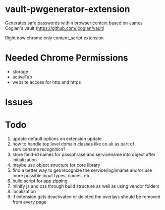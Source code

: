 vault-pwgenerator-extension
===========================

Generates safe passwords within browser context based on James Coglan's vault (https://github.com/jcoglan/vault)

Right now chrome only content_script extension

Needed Chrome Permissions
=========================
* storage
* activeTab
* website access for http and https

Issues
=======

Todo
======
1. update default options on extension update
2. how to handle top level domain classes like co.uk as part of servicename recognition?
3. store field-id names for passphrase and servicename into object after initialization
4. maybe use object structure for core library
5. find a better way to get/recognize the service/loginname and/or use more possible input types, names, etc.
6. build script for app zipping
7. minify js and css through build structure as well as using vendor folders
8. localization
9. if extension gets deactivated or deleted the overlays should be removed from every page
